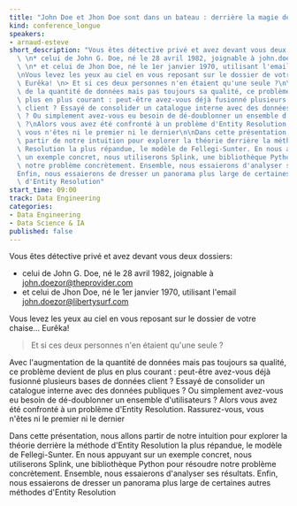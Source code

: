 ```yaml
---
title: "John Doe et Jhon Doe sont dans un bateau : derrière la magie de l'Entity Resolution"
kind: conference_longue
speakers:
- arnaud-esteve
short_description: "Vous êtes détective privé et avez devant vous deux dossiers: \
  \ \n* celui de John G. Doe, né le 28 avril 1982, joignable à john.doezor@theprovider.com\
  \ \n* et celui de Jhon Doe, né le 1er janvier 1970, utilisant l'email john.doezor@libertysurf.com\n\
  \nVous levez les yeux au ciel en vous reposant sur le dossier de votre chaise...\
  \ Eurêka! \n> Et si ces deux personnes n'en étaient qu'une seule ?\n\nAvec l'augmentation\
  \ de la quantité de données mais pas toujours sa qualité, ce problème devient de\
  \ plus en plus courant : peut-être avez-vous déjà fusionné plusieurs bases de données\
  \ client ? Essayé de consolider un catalogue interne avec des données publiques\
  \ ? Ou simplement avez-vous eu besoin de dé-doublonner un ensemble d'utilisateurs\
  \ ?\nAlors vous avez été confronté à un problème d'Entity Resolution. Rassurez-vous,\
  \ vous n'êtes ni le premier ni le dernier\n\nDans cette présentation, nous allons\
  \ partir de notre intuition pour explorer la théorie derrière la méthode d'Entity\
  \ Resolution la plus répandue, le modèle de Fellegi-Sunter. En nous appuyant sur\
  \ un exemple concret, nous utiliserons Splink, une bibliothèque Python pour résoudre\
  \ notre problème concrètement. Ensemble, nous essaierons d'analyser ses résultats.\n\
  Enfin, nous essaierons de dresser un panorama plus large de certaines autres méthodes\
  \ d'Entity Resolution"
start_time: 09:00
track: Data Engineering
categories:
- Data Engineering
- Data Science & IA
published: false
---
```


Vous êtes détective privé et avez devant vous deux dossiers:  
* celui de John G. Doe, né le 28 avril 1982, joignable à john.doezor@theprovider.com 
* et celui de Jhon Doe, né le 1er janvier 1970, utilisant l'email john.doezor@libertysurf.com

Vous levez les yeux au ciel en vous reposant sur le dossier de votre chaise... Eurêka! 
> Et si ces deux personnes n'en étaient qu'une seule ?

Avec l'augmentation de la quantité de données mais pas toujours sa qualité, ce problème devient de plus en plus courant : peut-être avez-vous déjà fusionné plusieurs bases de données client ? Essayé de consolider un catalogue interne avec des données publiques ? Ou simplement avez-vous eu besoin de dé-doublonner un ensemble d'utilisateurs ?
Alors vous avez été confronté à un problème d'Entity Resolution. Rassurez-vous, vous n'êtes ni le premier ni le dernier

Dans cette présentation, nous allons partir de notre intuition pour explorer la théorie derrière la méthode d'Entity Resolution la plus répandue, le modèle de Fellegi-Sunter. En nous appuyant sur un exemple concret, nous utiliserons Splink, une bibliothèque Python pour résoudre notre problème concrètement. Ensemble, nous essaierons d'analyser ses résultats.
Enfin, nous essaierons de dresser un panorama plus large de certaines autres méthodes d'Entity Resolution
